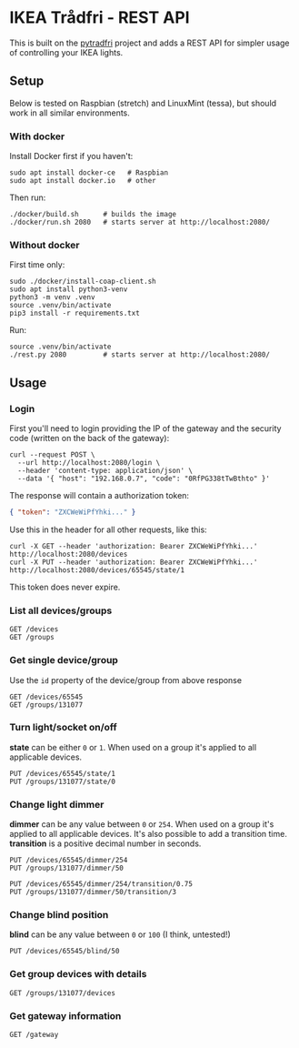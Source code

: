 # IKEA Trådfri - REST API
This is built on the [pytradfri](https://github.com/home-assistant-libs/pytradfri) project and adds a REST API for simpler usage of controlling your IKEA lights.

## Setup
Below is tested on Raspbian (stretch) and LinuxMint (tessa), but should work in all similar environments.

### With docker
Install Docker first if you haven't:
```shell
sudo apt install docker-ce   # Raspbian
sudo apt install docker.io   # other
```

Then run:
```shell
./docker/build.sh      # builds the image
./docker/run.sh 2080   # starts server at http://localhost:2080/
```

### Without docker
First time only:
```shell
sudo ./docker/install-coap-client.sh
sudo apt install python3-venv
python3 -m venv .venv
source .venv/bin/activate
pip3 install -r requirements.txt
```

Run:
```shell
source .venv/bin/activate
./rest.py 2080         # starts server at http://localhost:2080/
```

## Usage

### Login
First you'll need to login providing the IP of the gateway and the security code (written on the back of the gateway):

```shell
curl --request POST \
  --url http://localhost:2080/login \
  --header 'content-type: application/json' \
  --data '{ "host": "192.168.0.7", "code": "0RfPG338tTwBthto" }'
```

The response will contain a authorization token:
```json
{ "token": "ZXCWeWiPfYhki..." }
```

Use this in the header for all other requests, like this:

```shell
curl -X GET --header 'authorization: Bearer ZXCWeWiPfYhki...' http://localhost:2080/devices
curl -X PUT --header 'authorization: Bearer ZXCWeWiPfYhki...' http://localhost:2080/devices/65545/state/1
```

This token does never expire.

### List all devices/groups
```shell
GET /devices
GET /groups
```

### Get single device/group
Use the `id` property of the device/group from above response

```shell
GET /devices/65545
GET /groups/131077
```

### Turn light/socket on/off
**state** can be either `0` or `1`. When used on a group it's applied to all applicable devices.

```shell
PUT /devices/65545/state/1
PUT /groups/131077/state/0
```

### Change light dimmer
**dimmer** can be any value between `0` or `254`. When used on a group it's applied to all applicable devices.
It's also possible to add a transition time. **transition** is a positive decimal number in seconds.

```shell
PUT /devices/65545/dimmer/254
PUT /groups/131077/dimmer/50

PUT /devices/65545/dimmer/254/transition/0.75
PUT /groups/131077/dimmer/50/transition/3
```

### Change blind position
**blind** can be any value between `0` or `100` (I think, untested!)

```shell
PUT /devices/65545/blind/50
```

### Get group devices with details
```shell
GET /groups/131077/devices
```

### Get gateway information
```shell
GET /gateway
```
